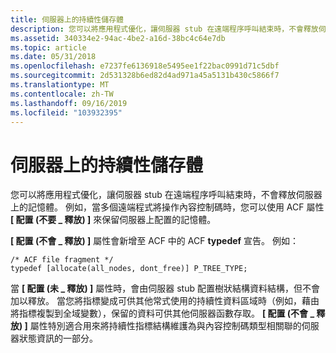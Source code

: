 ```yaml
---
title: 伺服器上的持續性儲存體
description: 您可以將應用程式優化，讓伺服器 stub 在遠端程序呼叫結束時，不會釋放伺服器上的記憶體。
ms.assetid: 340334e2-94ac-4be2-a16d-38bc4c64e7db
ms.topic: article
ms.date: 05/31/2018
ms.openlocfilehash: e7237fe6136918e5495ee1f22bac0991d71c5dbf
ms.sourcegitcommit: 2d531328b6ed82d4ad971a45a5131b430c5866f7
ms.translationtype: MT
ms.contentlocale: zh-TW
ms.lasthandoff: 09/16/2019
ms.locfileid: "103932395"
---
```

# <a name="persistent-storage-on-the-server"></a>伺服器上的持續性儲存體

您可以將應用程式優化，讓伺服器 stub 在遠端程序呼叫結束時，不會釋放伺服器上的記憶體。 例如，當多個遠端程式將操作內容控制碼時，您可以使用 ACF 屬性 **\[ 配置 (不要 \_ 釋放) \]** 來保留伺服器上配置的記憶體。

**\[ 配置 (不會 \_ 釋放) \]** 屬性會新增至 ACF 中的 ACF **typedef** 宣告。 例如：

``` syntax
/* ACF file fragment */
typedef [allocate(all_nodes, dont_free)] P_TREE_TYPE;
```

當 **\[ 配置 (未 \_ 釋放) \]** 屬性時，會由伺服器 stub 配置樹狀結構資料結構，但不會加以釋放。 當您將指標變成可供其他常式使用的持續性資料區域時（例如，藉由將指標複製到全域變數），保留的資料可供其他伺服器函數存取。 **\[ 配置 (不會 \_ 釋放) \]** 屬性特別適合用來將持續性指標結構維護為與內容控制碼類型相關聯的伺服器狀態資訊的一部分。

 

 





